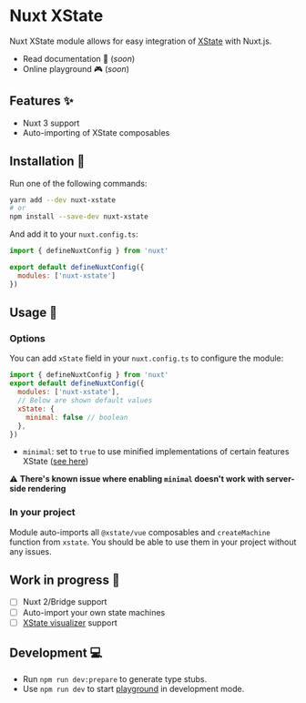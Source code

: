 # Nuxt XState

Nuxt XState module allows for easy integration of [XState](https://xstate.js.org/) with Nuxt.js.

- Read documentation :book: (*soon*)
- Online playground :video_game: (*soon*)

## Features :sparkles:

- Nuxt 3 support
- Auto-importing of XState composables

## Installation :floppy_disk:

Run one of the following commands:

```bash
yarn add --dev nuxt-xstate
# or
npm install --save-dev nuxt-xstate
```

And add it to your `nuxt.config.ts`:

```js
import { defineNuxtConfig } from 'nuxt'

export default defineNuxtConfig({
  modules: ['nuxt-xstate']
})
```

## Usage :toolbox:

### Options

You can add `xState` field in your `nuxt.config.ts` to configure the module:

```js
import { defineNuxtConfig } from 'nuxt'
export default defineNuxtConfig({
  modules: ['nuxt-xstate'],
  // Below are shown default values
  xState: {
    minimal: false // boolean
  },
})
```

- `minimal`: set to `true` to use minified implementations of certain features XState ([see here](https://xstate.js.org/docs/packages/xstate-fsm/#features))

:warning: **There's known issue where enabling `minimal` doesn't work with server-side rendering**


### In your project

Module auto-imports all `@xstate/vue` composables and `createMachine` function from `xstate`. You should be able to use them in your project without any issues.

## Work in progress :construction:

- [ ] Nuxt 2/Bridge support
- [ ] Auto-import your own state machines
- [ ] [XState visualizer](https://xstate.js.org/viz/) support

## Development :computer:

- Run `npm run dev:prepare` to generate type stubs.
- Use `npm run dev` to start [playground](./playground) in development mode.
